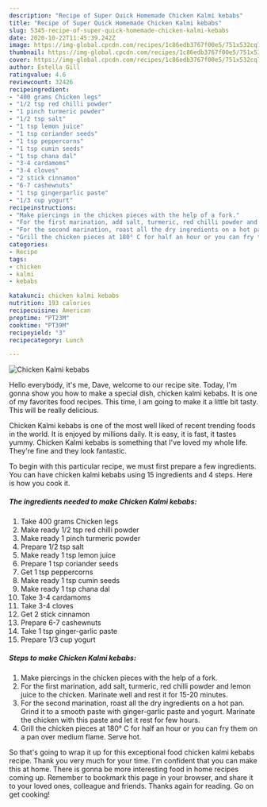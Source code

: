 ```yaml
---
description: "Recipe of Super Quick Homemade Chicken Kalmi kebabs"
title: "Recipe of Super Quick Homemade Chicken Kalmi kebabs"
slug: 5345-recipe-of-super-quick-homemade-chicken-kalmi-kebabs
date: 2020-10-22T11:45:39.242Z
image: https://img-global.cpcdn.com/recipes/1c86edb3767f00e5/751x532cq70/chicken-kalmi-kebabs-recipe-main-photo.jpg
thumbnail: https://img-global.cpcdn.com/recipes/1c86edb3767f00e5/751x532cq70/chicken-kalmi-kebabs-recipe-main-photo.jpg
cover: https://img-global.cpcdn.com/recipes/1c86edb3767f00e5/751x532cq70/chicken-kalmi-kebabs-recipe-main-photo.jpg
author: Estella Gill
ratingvalue: 4.6
reviewcount: 32426
recipeingredient:
- "400 grams Chicken legs"
- "1/2 tsp red chilli powder"
- "1 pinch turmeric powder"
- "1/2 tsp salt"
- "1 tsp lemon juice"
- "1 tsp coriander seeds"
- "1 tsp peppercorns"
- "1 tsp cumin seeds"
- "1 tsp chana dal"
- "3-4 cardamoms"
- "3-4 cloves"
- "2 stick cinnamon"
- "6-7 cashewnuts"
- "1 tsp gingergarlic paste"
- "1/3 cup yogurt"
recipeinstructions:
- "Make piercings in the chicken pieces with the help of a fork."
- "For the first marination, add salt, turmeric, red chilli powder and lemon juice to the chicken. Marinate well and rest it for 15-20 minutes."
- "For the second marination, roast all the dry ingredients on a hot pan. Grind it to a smooth paste with ginger-garlic paste and yogurt. Marinate the chicken with this paste and let it rest for few hours."
- "Grill the chicken pieces at 180° C for half an hour or you can fry them on a pan over medium flame. Serve hot."
categories:
- Recipe
tags:
- chicken
- kalmi
- kebabs

katakunci: chicken kalmi kebabs 
nutrition: 193 calories
recipecuisine: American
preptime: "PT23M"
cooktime: "PT39M"
recipeyield: "3"
recipecategory: Lunch

---
```



![Chicken Kalmi kebabs](https://img-global.cpcdn.com/recipes/1c86edb3767f00e5/751x532cq70/chicken-kalmi-kebabs-recipe-main-photo.jpg)

Hello everybody, it's me, Dave, welcome to our recipe site. Today, I'm gonna show you how to make a special dish, chicken kalmi kebabs. It is one of my favorites food recipes. This time, I am going to make it a little bit tasty. This will be really delicious.



Chicken Kalmi kebabs is one of the most well liked of recent trending foods in the world. It is enjoyed by millions daily. It is easy, it is fast, it tastes yummy. Chicken Kalmi kebabs is something that I've loved my whole life. They're fine and they look fantastic.


To begin with this particular recipe, we must first prepare a few ingredients. You can have chicken kalmi kebabs using 15 ingredients and 4 steps. Here is how you cook it.

<!--inarticleads1-->

##### The ingredients needed to make Chicken Kalmi kebabs:

1. Take 400 grams Chicken legs
1. Make ready 1/2 tsp red chilli powder
1. Make ready 1 pinch turmeric powder
1. Prepare 1/2 tsp salt
1. Make ready 1 tsp lemon juice
1. Prepare 1 tsp coriander seeds
1. Get 1 tsp peppercorns
1. Make ready 1 tsp cumin seeds
1. Make ready 1 tsp chana dal
1. Take 3-4 cardamoms
1. Take 3-4 cloves
1. Get 2 stick cinnamon
1. Prepare 6-7 cashewnuts
1. Take 1 tsp ginger-garlic paste
1. Prepare 1/3 cup yogurt




<!--inarticleads2-->

##### Steps to make Chicken Kalmi kebabs:

1. Make piercings in the chicken pieces with the help of a fork.
1. For the first marination, add salt, turmeric, red chilli powder and lemon juice to the chicken. Marinate well and rest it for 15-20 minutes.
1. For the second marination, roast all the dry ingredients on a hot pan. Grind it to a smooth paste with ginger-garlic paste and yogurt. Marinate the chicken with this paste and let it rest for few hours.
1. Grill the chicken pieces at 180° C for half an hour or you can fry them on a pan over medium flame. Serve hot.




So that's going to wrap it up for this exceptional food chicken kalmi kebabs recipe. Thank you very much for your time. I'm confident that you can make this at home. There is gonna be more interesting food in home recipes coming up. Remember to bookmark this page in your browser, and share it to your loved ones, colleague and friends. Thanks again for reading. Go on get cooking!
